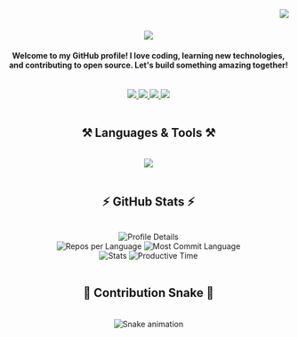 <!-- Visitor counter badge -->
<img align="right" src="https://visitor-badge.laobi.icu/badge?page_id=Darkwarrior247.Darkwarrior247" />

<h1 align="center">
  <img src="https://readme-typing-svg.herokuapp.com/?font=Righteous&size=35&center=true&vCenter=true&width=500&height=70&duration=4000&lines=Hi+There!+👋;+I'm+Jehad+Bin+Rakib;" />
</h1>

<h4 align="center">
  Welcome to my GitHub profile! I love coding, learning new technologies, and contributing to open source. Let's build something amazing together!
</h4>

<br />

<div align="center">
  <a href="https://github.com/Darkwarrior247">
    <img src="https://img.shields.io/badge/GitHub-100000?style=for-the-badge&logo=github&logoColor=white" />
  </a>
  <a href="https://facebook.com/jehad.binrakib">
    <img src="https://img.shields.io/badge/Facebook-1877F2?style=for-the-badge&logo=facebook&logoColor=white" />
  </a>
  <a href="https://linkedin.com/in/jehad-bin-rakib">
    <img src="https://img.shields.io/badge/LinkedIn-0077B5?style=for-the-badge&logo=linkedin&logoColor=white"/>
  </a>
  <a href="https://instagram.com/jehadbinrakib">
    <img src="https://img.shields.io/badge/Instagram-E4405F?style=for-the-badge&logo=instagram&logoColor=white"/>
  </a>
  <!-- Add more social links here if you want -->
</div>

<br />

<h2 align="center">⚒️ Languages & Tools ⚒️</h2>
<br />
<div align="center">
  <img src="https://skillicons.dev/icons?i=html,css,js,python,c,cpp,java,github,git,vscode,linux" />
</div>

<br />

<h2 align="center">⚡ GitHub Stats ⚡</h2>
<br />
<div align="center">
  <img src="https://github-profile-summary-cards.vercel.app/api/cards/profile-details?username=Darkwarrior247&theme=react" alt="Profile Details" />
  <br />
  <img src="https://github-profile-summary-cards.vercel.app/api/cards/repos-per-language?username=Darkwarrior247&theme=react" alt="Repos per Language" />
  <img src="https://github-profile-summary-cards.vercel.app/api/cards/most-commit-language?username=Darkwarrior247&theme=react" alt="Most Commit Language" />
  <br />
  <img src="https://github-profile-summary-cards.vercel.app/api/cards/stats?username=Darkwarrior247&theme=react" alt="Stats" />
  <img src="https://github-profile-summary-cards.vercel.app/api/cards/productive-time?username=Darkwarrior247&theme=react" alt="Productive Time" />
</div>

<br />

<h2 align="center">🐍 Contribution Snake 🐍</h2>
<br />

<div align="center">

<!-- Here is the corrected snake animation with dark/light mode support -->

<picture>
  <source media="(prefers-color-scheme: dark)" srcset="https://raw.githubusercontent.com/Darkwarrior247/Darkwarrior247/output/github-contribution-grid-snake-dark.svg" />
  <source media="(prefers-color-scheme: light)" srcset="https://raw.githubusercontent.com/Darkwarrior247/Darkwarrior247/output/github-contribution-grid-snake.svg" />
  <img alt="Snake animation" src="https://raw.githubusercontent.com/Darkwarrior247/Darkwarrior247/output/dist/github-contribution-grid-snake.svg" />
</picture>

</div>
